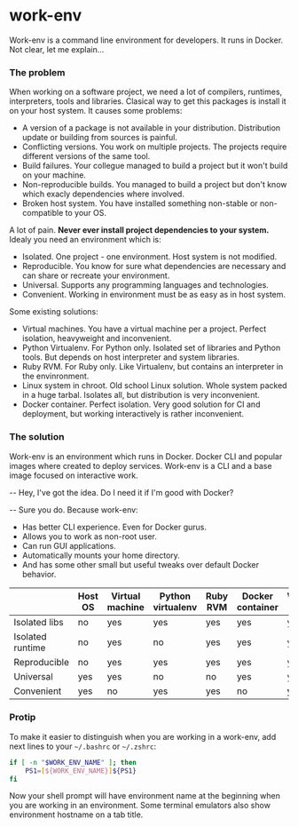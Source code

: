 # work-env
Work-env is a command line environment for developers. It runs in Docker. Not clear, let me explain...

### The problem
When working on a software project, we need a lot of compilers, runtimes, interpreters, tools and libraries. Clasical way to get this packages is install it on your host system. It causes some problems:
* A version of a package is not available in your distribution. Distribution update or building from sources is painful.
* Conflicting versions. You work on multiple projects. The projects require different versions of the same tool.
* Build failures. Your collegue managed to build a project but it won't build on your machine.
* Non-reproducible builds. You managed to build a project but don't know which exacly dependencies where involved.
* Broken host system. You have installed something non-stable or non-compatible to your OS.

A lot of pain. **Never ever install project dependencies to your system.** Idealy you need an environment which is:
* Isolated. One project - one environment. Host system is not modified.
* Reproducible. You know for sure what dependencies are necessary and can share or recreate your environment.
* Universal. Supports any programming languages and technologies.
* Convenient. Working in environment must be as easy as in host system.

Some existing solutions:
* Virtual machines. You have a virtual machine per a project. Perfect isolation, heavyweight and inconvenient.
* Python Virtualenv. For Python only. Isolated set of libraries and Python tools. But depends on host interpreter and system libraries.
* Ruby RVM. For Ruby only. Like Virtualenv, but contains an interpreter in the envinronment.
* Linux system in chroot. Old school Linux solution. Whole system packed in a huge tarbal. Isolates all, but distribution is very inconvenient.
* Docker container. Perfect isolation. Very good solution for CI and deployment, but working interactively is rather inconvenient.

### The solution
Work-env is an environment which runs in Docker. Docker CLI and popular images where created to deploy services. Work-env is a CLI and a base image focused on interactive work.

-- Hey, I've got the idea. Do I need it if I'm good with Docker?

-- Sure you do. Because work-env:
* Has better CLI experience. Even for Docker gurus.
* Allows you to work as non-root user.
* Can run GUI applications.
* Automatically mounts your home directory.
* And has some other small but useful tweaks over default Docker behavior.


|                   | Host OS   | Virtual machine   | Python virtualenv | Ruby RVM  | Docker container  | Work-env  |
| ----------------- | --------  | ----------------- | ----------------- | --------- | ----------------- | --------  |
| Isolated libs     | no        | yes               | yes               | yes       | yes               | yes       |
| Isolated runtime  | no        | yes               | no                | yes       | yes               | yes       |
| Reproducible      | no        | yes               | yes               | yes       | yes               | yes       |
| Universal         | yes       | yes               | no                | no        | yes               | yes       |
| Convenient        | yes       | no                | yes               | yes       | no                | **yes**   |


### Protip
To make it easier to distinguish when you are working in a work-env, add next lines to your `~/.bashrc` or `~/.zshrc`:

```bash
if [ -n "$WORK_ENV_NAME" ]; then
    PS1=[${WORK_ENV_NAME}]${PS1}
fi
```
Now your shell prompt will have environment name at the beginning when you are working in an environment. Some terminal emulators also show environment hostname on a tab title.
